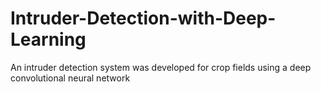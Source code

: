 # Intruder-Detection-with-Deep-Learning
An intruder detection system was developed for crop fields using a deep convolutional neural network
